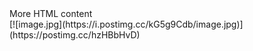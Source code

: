 <div>More HTML content</div>
[![image.jpg](https://i.postimg.cc/kG5g9Cdb/image.jpg)](https://postimg.cc/hzHBbHvD)
